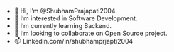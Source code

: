 - 👋 Hi, I’m @ShubhamPrajapati2004
- 👀 I’m interested in Software Development.
- 🌱 I’m currently learning Backend. 
- 💞️ I’m looking to collaborate on Open Source project.
- 📫 Linkedin.com/in/shubhamprjapti2004



